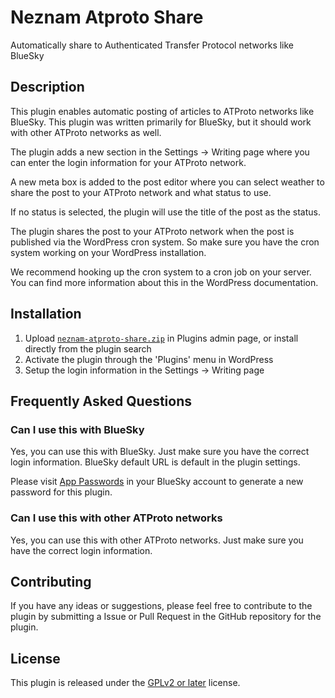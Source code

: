 # Neznam Atproto Share

Automatically share to Authenticated Transfer Protocol networks like BlueSky

## Description

This plugin enables automatic posting of articles to ATProto networks like BlueSky. This plugin was written primarily for BlueSky, but it should work with other ATProto networks as well.

The plugin adds a new section in the Settings -> Writing page where you can enter the login information for your ATProto network.

A new meta box is added to the post editor where you can select weather to share the post to your ATProto network and what status to use.

If no status is selected, the plugin will use the title of the post as the status.

The plugin shares the post to your ATProto network when the post is published via the WordPress cron system. So make sure you have the cron system working on your WordPress installation.

We recommend hooking up the cron system to a cron job on your server. You can find more information about this in the WordPress documentation.

## Installation

1. Upload [`neznam-atproto-share.zip`](https://github.com/ne-znam/neznam-atproto-share/releases/download/1.1.1/neznam-atproto-share.zip) in Plugins admin page, or install directly from the plugin search
2. Activate the plugin through the 'Plugins' menu in WordPress
3. Setup the login information in the Settings -> Writing page

## Frequently Asked Questions

### Can I use this with BlueSky

Yes, you can use this with BlueSky. Just make sure you have the correct login information. BlueSky default URL is default in the plugin settings.

Please visit [App Passwords](https://bsky.app/settings/app-passwords) in your BlueSky account to generate a new password for this plugin.

### Can I use this with other ATProto networks

Yes, you can use this with other ATProto networks. Just make sure you have the correct login information.

## Contributing

If you have any ideas or suggestions, please feel free to contribute to the plugin by submitting a Issue or Pull Request in the GitHub repository for the plugin.

## License

This plugin is released under the [GPLv2 or later](https://www.gnu.org/licenses/gpl-2.0.html) license.
